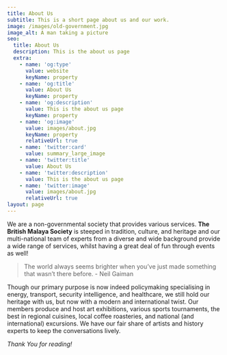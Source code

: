```yaml
---
title: About Us
subtitle: This is a short page about us and our work.
image: /images/old-government.jpg
image_alt: A man taking a picture
seo:
  title: About Us
  description: This is the about us page
  extra:
    - name: 'og:type'
      value: website
      keyName: property
    - name: 'og:title'
      value: About Us
      keyName: property
    - name: 'og:description'
      value: This is the about us page
      keyName: property
    - name: 'og:image'
      value: images/about.jpg
      keyName: property
      relativeUrl: true
    - name: 'twitter:card'
      value: summary_large_image
    - name: 'twitter:title'
      value: About Us
    - name: 'twitter:description'
      value: This is the about us page
    - name: 'twitter:image'
      value: images/about.jpg
      relativeUrl: true
layout: page
---
```

We are a non-governmental society that provides various services. **The British Malaya Society** is steeped in tradition, culture, and heritage and our multi-national team of experts from a diverse and wide background provide a wide range of services, whilst having a great deal of fun through events as well!

> The world always seems brighter when you’ve just made something that wasn’t there before. - Neil Gaiman

Though our primary purpose is now indeed policymaking specialising in energy, transport, security intelligence, and healthcare, we still hold our heritage with us, but now with a modern and international twist. Our members produce and host art exhibitions, various sports tournaments, the best in regional cuisines, local coffee roasteries, and national (and international) excursions. We have our fair share of artists and history experts to keep the conversations lively.

*Thank You for reading!*
